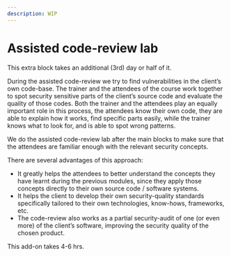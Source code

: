 ```yaml
---
description: WIP
---
```


# Assisted code-review lab

This extra block takes an additional \(3rd\) day or half of it. 

During the assisted code-review we try to find vulnerabilities in the client’s own code-base. The trainer and the attendees of the course work together to spot security sensitive parts of the client’s source code and evaluate the quality of those codes. Both the trainer and the attendees play an equally important role in this process, the attendees know their own code, they are able to explain how it works, find specific parts easily, while the trainer knows what to look for, and is able to spot wrong patterns. 

We do the assisted code-review lab after the main blocks to make sure that the attendees are familiar enough with the relevant security concepts. 

There are several advantages of this approach: 

* It greatly helps the attendees to better understand the concepts they have learnt during the previous modules, since they apply those concepts directly to their own source code / software systems. 
* It helps the client to develop their own security-quality standards specifically tailored to their own technologies, know-hows, frameworks, etc. 
* The code-review also works as a partial security-audit of one \(or even more\) of the client’s software, improving the security quality of the chosen product. 

This add-on takes 4-6 hrs.

